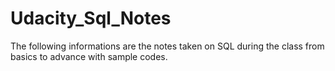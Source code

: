 # Udacity_Sql_Notes

The following informations are the notes taken on SQL during the class from basics to advance with sample codes.
